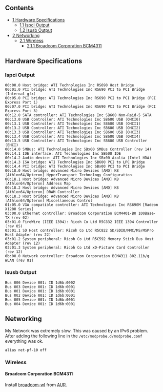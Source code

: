 ## Contents

*   [1 Hardware Specifications](#Hardware_Specifications)
    *   [1.1 lspci Output](#lspci_Output)
    *   [1.2 lsusb Output](#lsusb_Output)
*   [2 Networking](#Networking)
    *   [2.1 Wireless](#Wireless)
        *   [2.1.1 Broadcom Corporation BCM4311](#Broadcom_Corporation_BCM4311)

## Hardware Specifications

### lspci Output

```
00:00.0 Host bridge: ATI Technologies Inc RS690 Host Bridge
00:01.0 PCI bridge: ATI Technologies Inc RS690 PCI to PCI Bridge (Internal gfx)
00:05.0 PCI bridge: ATI Technologies Inc RS690 PCI to PCI Bridge (PCI Express Port 1)
00:07.0 PCI bridge: ATI Technologies Inc RS690 PCI to PCI Bridge (PCI Express Port 3)
00:12.0 SATA controller: ATI Technologies Inc SB600 Non-Raid-5 SATA
00:13.0 USB Controller: ATI Technologies Inc SB600 USB (OHCI0)
00:13.1 USB Controller: ATI Technologies Inc SB600 USB (OHCI1)
00:13.2 USB Controller: ATI Technologies Inc SB600 USB (OHCI2)
00:13.3 USB Controller: ATI Technologies Inc SB600 USB (OHCI3)
00:13.4 USB Controller: ATI Technologies Inc SB600 USB (OHCI4)
00:13.5 USB Controller: ATI Technologies Inc SB600 USB Controller (EHCI)
00:14.0 SMBus: ATI Technologies Inc SBx00 SMBus Controller (rev 14)
00:14.1 IDE interface: ATI Technologies Inc SB600 IDE
00:14.2 Audio device: ATI Technologies Inc SBx00 Azalia (Intel HDA)
00:14.3 ISA bridge: ATI Technologies Inc SB600 PCI to LPC Bridge
00:14.4 PCI bridge: ATI Technologies Inc SBx00 PCI to PCI Bridge
00:18.0 Host bridge: Advanced Micro Devices [AMD] K8 [Athlon64/Opteron] HyperTransport Technology Configuration
00:18.1 Host bridge: Advanced Micro Devices [AMD] K8 [Athlon64/Opteron] Address Map
00:18.2 Host bridge: Advanced Micro Devices [AMD] K8 [Athlon64/Opteron] DRAM Controller
00:18.3 Host bridge: Advanced Micro Devices [AMD] K8 [Athlon64/Opteron] Miscellaneous Control
01:05.0 VGA compatible controller: ATI Technologies Inc RS690M [Radeon X1200 Series]
03:00.0 Ethernet controller: Broadcom Corporation BCM4401-B0 100Base-TX (rev 02)
03:01.0 FireWire (IEEE 1394): Ricoh Co Ltd R5C832 IEEE 1394 Controller (rev 05)
03:01.1 SD Host controller: Ricoh Co Ltd R5C822 SD/SDIO/MMC/MS/MSPro Host Adapter (rev 22)
03:01.2 System peripheral: Ricoh Co Ltd R5C592 Memory Stick Bus Host Adapter (rev 12)
03:01.3 System peripheral: Ricoh Co Ltd xD-Picture Card Controller (rev 12)
0b:00.0 Network controller: Broadcom Corporation BCM4311 802.11b/g WLAN (rev 01)

```

### lsusb Output

```
Bus 006 Device 001: ID 1d6b:0002  
Bus 003 Device 001: ID 1d6b:0001  
Bus 001 Device 001: ID 1d6b:0001  
Bus 002 Device 001: ID 1d6b:0001  
Bus 005 Device 001: ID 1d6b:0001  
Bus 004 Device 001: ID 1d6b:0001 

```

## Networking

My Network was extremely slow. This was caused by an IPv6 problem. After adding the following line in the `/etc/modprobe.d/modprobe.conf` everything was ok.

```
alias net-pf-10 off

```

### Wireless

#### Broadcom Corporation BCM4311

Install [broadcom-wl](https://aur.archlinux.org/packages/broadcom-wl/) from [AUR](/index.php/AUR "AUR").